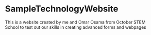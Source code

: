 # SampleTechnologyWebsite
This is a website created by me and Omar Osama from October STEM School to test out our skills in creating advanced forms and webpages
